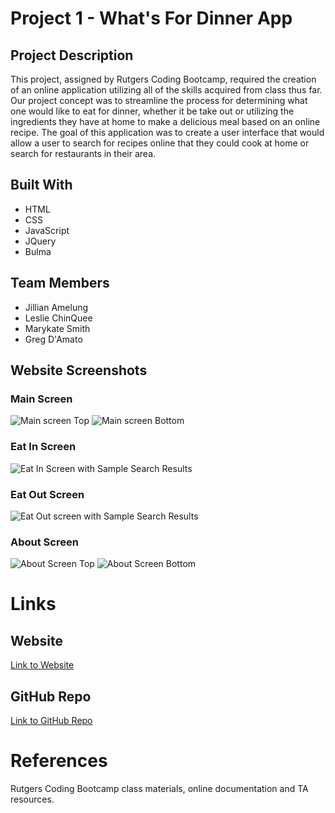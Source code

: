 # Project 1 - What's For Dinner App

## Project Description
This project, assigned by Rutgers Coding Bootcamp, required the creation of an online application utilizing all of the skills acquired from class thus far. Our project concept was to streamline the process for determining what one would like to eat for dinner, whether it be take out or utilizing the ingredients they have at home to make a delicious meal based on an online recipe. The goal of this application was to create a user interface that would allow a user to search for recipes online that they could cook at home or search for restaurants in their area.

## Built With
* HTML
* CSS
* JavaScript
* JQuery
* Bulma

## Team Members
* Jillian Amelung
* Leslie ChinQuee
* Marykate Smith
* Greg D'Amato

## Website Screenshots
### Main Screen
![Main screen Top](https://user-images.githubusercontent.com/81491306/120933722-65963100-c6c9-11eb-901f-fb33c72b6016.JPG)
![Main screen Bottom](https://user-images.githubusercontent.com/81491306/120933736-7646a700-c6c9-11eb-867d-9175cd6d1d0c.JPG)

### Eat In Screen
![Eat In Screen with Sample Search Results]()

### Eat Out Screen
![Eat Out screen with Sample Search Results]()

### About Screen
![About Screen Top](https://user-images.githubusercontent.com/81491306/120933212-1949f180-c6c7-11eb-9126-cfbc8080b8b0.JPG)
![About Screen Bottom](https://user-images.githubusercontent.com/81491306/120933381-e8b68780-c6c7-11eb-9b54-479be74ba6b7.JPG)

# Links
## Website
[Link to Website](https://lchinquee.github.io/humorite/)

## GitHub Repo
[Link to GitHub Repo](https://github.com/JillianA328/whats-for-dinner)

# References
Rutgers Coding Bootcamp class materials, online documentation and TA resources.